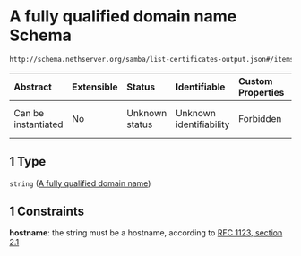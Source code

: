 # A fully qualified domain name Schema

```txt
http://schema.nethserver.org/samba/list-certificates-output.json#/items/oneOf/1
```



| Abstract            | Extensible | Status         | Identifiable            | Custom Properties | Additional Properties | Access Restrictions | Defined In                                                                                    |
| :------------------ | :--------- | :------------- | :---------------------- | :---------------- | :-------------------- | :------------------ | :-------------------------------------------------------------------------------------------- |
| Can be instantiated | No         | Unknown status | Unknown identifiability | Forbidden         | Allowed               | none                | [list-certificates-output.json\*](samba/list-certificates-output.json "open original schema") |

## 1 Type

`string` ([A fully qualified domain name](list-certificates-output-1-items-oneof-a-fully-qualified-domain-name.md))

## 1 Constraints

**hostname**: the string must be a hostname, according to [RFC 1123, section 2.1](https://tools.ietf.org/html/rfc1123 "check the specification")
